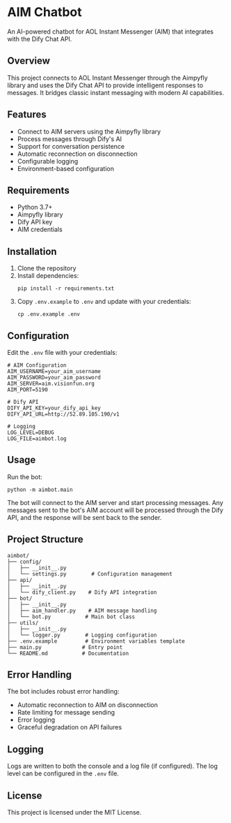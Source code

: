 # AIM Chatbot

An AI-powered chatbot for AOL Instant Messenger (AIM) that integrates with the Dify Chat API.

## Overview

This project connects to AOL Instant Messenger through the Aimpyfly library and uses the Dify Chat API to provide intelligent responses to messages. It bridges classic instant messaging with modern AI capabilities.

## Features

- Connect to AIM servers using the Aimpyfly library
- Process messages through Dify's AI
- Support for conversation persistence
- Automatic reconnection on disconnection
- Configurable logging
- Environment-based configuration

## Requirements

- Python 3.7+
- Aimpyfly library
- Dify API key
- AIM credentials

## Installation

1. Clone the repository
2. Install dependencies:
   ```
   pip install -r requirements.txt
   ```
3. Copy `.env.example` to `.env` and update with your credentials:
   ```
   cp .env.example .env
   ```

## Configuration

Edit the `.env` file with your credentials:

```
# AIM Configuration
AIM_USERNAME=your_aim_username
AIM_PASSWORD=your_aim_password
AIM_SERVER=aim.visionfun.org
AIM_PORT=5190

# Dify API
DIFY_API_KEY=your_dify_api_key
DIFY_API_URL=http://52.89.105.190/v1

# Logging
LOG_LEVEL=DEBUG
LOG_FILE=aimbot.log
```

## Usage

Run the bot:

```
python -m aimbot.main
```

The bot will connect to the AIM server and start processing messages. Any messages sent to the bot's AIM account will be processed through the Dify API, and the response will be sent back to the sender.

## Project Structure

```
aimbot/
├── config/
│   ├── __init__.py
│   └── settings.py        # Configuration management
├── api/
│   ├── __init__.py
│   └── dify_client.py    # Dify API integration
├── bot/
│   ├── __init__.py
│   ├── aim_handler.py    # AIM message handling
│   └── bot.py           # Main bot class
├── utils/
│   ├── __init__.py
│   └── logger.py        # Logging configuration
├── .env.example         # Environment variables template
├── main.py             # Entry point
└── README.md           # Documentation
```

## Error Handling

The bot includes robust error handling:

- Automatic reconnection to AIM on disconnection
- Rate limiting for message sending
- Error logging
- Graceful degradation on API failures

## Logging

Logs are written to both the console and a log file (if configured). The log level can be configured in the `.env` file.

## License

This project is licensed under the MIT License.

